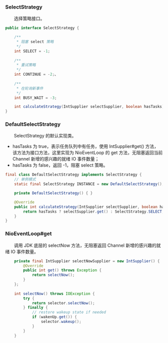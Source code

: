 ### SelectStrategy
　　选择策略接口。

```java
public interface SelectStrategy {

    /**
     * 阻塞 select 策略
     */
    int SELECT = -1;
    
    /**
     * 重试策略
     */
    int CONTINUE = -2;、
    
    /**
     * 在轮询新事件
     */
    int BUSY_WAIT = -3;

    int calculateStrategy(IntSupplier selectSupplier, boolean hasTasks) throws Exception;
}
```


### DefaultSelectStrategy
　　SelectStrategy 的默认实现类。

- hasTasks 为 true，表示任务队列中有任务，使用 IntSupplier#get() 方法，该方法为接口方法，这里实现为 NioEventLoop 的 get 方法，无阻塞返回当前 Channel 新增的感兴趣的就绪 IO 事件数量；
- hasTasks 为 false，返回 -1，阻塞 select 策略。

```java
final class DefaultSelectStrategy implements SelectStrategy {
    // 单例模式
    static final SelectStrategy INSTANCE = new DefaultSelectStrategy();

    private DefaultSelectStrategy() { }

    @Override
    public int calculateStrategy(IntSupplier selectSupplier, boolean hasTasks) throws Exception {
        return hasTasks ? selectSupplier.get() : SelectStrategy.SELECT;
    }
}
```


### NioEventLoop#get
　　调用 JDK 底层的 selectNow 方法，无阻塞返回 Channel 新增的感兴趣的就绪 IO 事件数量。

```java
    private final IntSupplier selectNowSupplier = new IntSupplier() {
        @Override
        public int get() throws Exception {
            return selectNow();
        }
    };
    
    int selectNow() throws IOException {
        try {
            return selector.selectNow();
        } finally {
            // restore wakeup state if needed
            if (wakenUp.get()) {
                selector.wakeup();
            }
        }
    }
```

